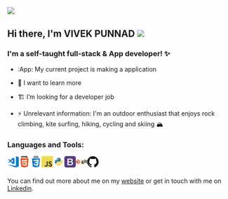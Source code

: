 <img src="https://avatars.githubusercontent.com/u/67727064?s=400&u=f98dcc67727afdfb100e6c6d12227b8bd160a3db&v=4.png">

## Hi there, I'm VIVEK PUNNAD <img src="https://raw.githubusercontent.com/MartinHeinz/MartinHeinz/master/wave.gif" width="30px">

### I'm a self-taught full-stack & App developer! ✨


- :App: My current project is making a  application
- 🌱 I want to learn more 
- :building_construction: I’m looking for a  developer job 

- ⚡ Unrelevant information: I'm an outdoor enthusiast that enjoys rock climbing, kite surfing, hiking, cycling and skiing :mountain_snow:

### Languages and Tools:

<img align="left" alt="Visual Studio Code" width="26px" src="https://raw.githubusercontent.com/github/explore/80688e429a7d4ef2fca1e82350fe8e3517d3494d/topics/visual-studio-code/visual-studio-code.png" />
<img align="left" alt="HTML5" width="26px" src="https://raw.githubusercontent.com/github/explore/80688e429a7d4ef2fca1e82350fe8e3517d3494d/topics/html/html.png" />
<img align="left" alt="CSS3" width="26px" src="https://raw.githubusercontent.com/github/explore/80688e429a7d4ef2fca1e82350fe8e3517d3494d/topics/css/css.png" />
<img align="left" alt="JavaScript" width="26px" src="https://raw.githubusercontent.com/github/explore/80688e429a7d4ef2fca1e82350fe8e3517d3494d/topics/javascript/javascript.png" />
<img align="left" alt="Python" width="26px" src="https://raw.githubusercontent.com/github/explore/80688e429a7d4ef2fca1e82350fe8e3517d3494d/topics/python/python.png" />
<img align="left" alt="Bootstrap" width="26px" src="https://raw.githubusercontent.com/github/explore/80688e429a7d4ef2fca1e82350fe8e3517d3494d/topics/bootstrap/bootstrap.png" />
<img align="left" alt="Git" width="26px" src="https://raw.githubusercontent.com/github/explore/80688e429a7d4ef2fca1e82350fe8e3517d3494d/topics/git/git.png" />
<img align="left" alt="GitHub" width="26px" src="https://raw.githubusercontent.com/github/explore/78df643247d429f6cc873026c0622819ad797942/topics/github/github.png" /> <br /><br />



You can find out more about me on my [website](https://vivekpunad.000webhostapp.com/) 
or get in touch with me on [Linkedin](https://www.linkedin.com/in/vivek-punnad-865945193/).
